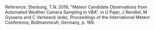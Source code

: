 Reference: Stenborg, T.N. 2019, "Meteor Candidate Observations from Automated Weather Camera Sampling in VBA", in U Pajer, J Rendtel, M Gyssens and C Verbeeck (eds), Proceedings of the International Meteor Conference, Bollmannsruh, Germany, p. 189.
